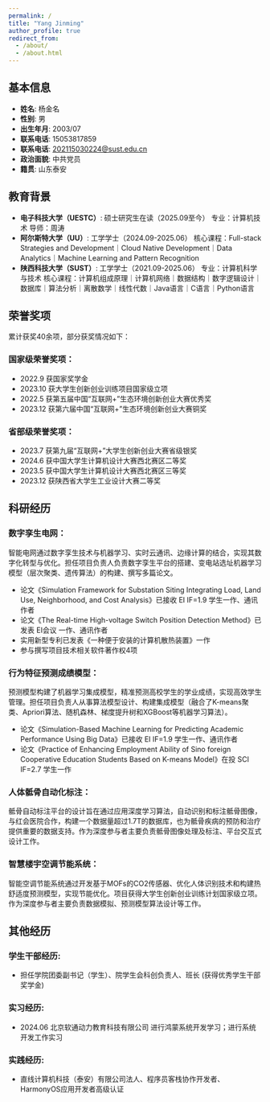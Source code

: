 ```yaml
---
permalink: /
title: "Yang Jinming"
author_profile: true
redirect_from: 
  - /about/
  - /about.html
---
```


## 基本信息

- **姓名**: 杨金名
- **性别**: 男
- **出生年月**: 2003/07
- **联系电话**: 15053817859
- **联系电话**: 202115030224@sust.edu.cn
- **政治面貌**: 中共党员
- **籍贯**: 山东泰安

## 教育背景

- **电子科技大学（UESTC）**: 硕士研究生在读（2025.09至今） 专业：计算机技术 导师：周涛
- **阿尔斯特大学（UU）**: 工学学士（2024.09-2025.06）
    核心课程：Full-stack Strategies and Development｜Cloud Native Development｜Data Analytics｜Machine Learning and Pattern Recognition
- **陕西科技大学（SUST）**: 工学学士（2021.09-2025.06） 专业：计算机科学与技术
    核心课程：计算机组成原理｜计算机网络｜数据结构｜数字逻辑设计｜数据库｜算法分析｜离散数学｜线性代数｜Java语言｜C语言｜Python语言


## 荣誉奖项

累计获奖40余项，部分获奖情况如下：

### 国家级荣誉奖项：
- 2022.9 获国家奖学金
- 2023.10 获大学生创新创业训练项目国家级立项
- 2022.5 获第五届中国“互联网+”生态环境创新创业大赛优秀奖
- 2023.12 获第六届中国“互联网+”生态环境创新创业大赛铜奖

### 省部级荣誉奖项：
- 2023.7 获第九届“互联网+”大学生创新创业大赛省级银奖
- 2024.6 获中国大学生计算机设计大赛西北赛区二等奖
- 2023.5 获中国大学生计算机设计大赛西北赛区三等奖
- 2023.12 获陕西省大学生工业设计大赛二等奖

## 科研经历

### 数字孪生电网：
智能电网通过数字孪生技术与机器学习、实时云通讯、边缘计算的结合，实现其数字化转型与优化。担任项目负责人负责数字孪生平台的搭建、变电站选址机器学习模型（层次聚类、遗传算法）的构建、撰写多篇论文。

- 论文《Simulation Framework for Substation Siting Integrating Load, Land Use, Neighborhood, and Cost Analysis》已接收 EI IF=1.9 学生一作、通讯作者
- 论文《The Real-time High-voltage Switch Position Detection Method》已发表 EI会议 一作、通讯作者
- 实用新型专利已发表《一种便于安装的计算机散热装置》一作
- 参与撰写项目技术相关软件著作权4项

### 行为特征预测成绩模型：
预测模型构建了机器学习集成模型，精准预测高校学生的学业成绩，实现高效学生管理。担任项目负责人从事算法模型设计、构建集成模型（融合了K-means聚类、Apriori算法、随机森林、梯度提升树和XGBoost等机器学习算法）。

- 论文《Simulation-Based Machine Learning for Predicting Academic Performance Using Big Data》已接收 EI IF=1.9 学生一作、通讯作者
- 论文《Practice of Enhancing Employment Ability of Sino foreign Cooperative Education Students Based on K-means Model》在投 SCI IF=2.7 学生一作

### 人体骶骨自动化标注：
骶骨自动标注平台的设计旨在通过应用深度学习算法，自动识别和标注骶骨图像，与红会医院合作，构建一个数据量超过1.7T的数据库，也为骶骨疾病的预防和治疗提供重要的数据支持。作为深度参与者主要负责骶骨图像处理及标注、平台交互式设计工作。

### 智慧楼宇空调节能系统：
智能空调节能系统通过开发基于MOFs的CO2传感器、优化人体识别技术和构建热舒适度预测模型，实现节能优化。项目获得大学生创新创业训练计划国家级立项。作为深度参与者主要负责数据模拟、预测模型算法设计等工作。

## 其他经历

### 学生干部经历:
- 担任学院团委副书记（学生）、院学生会科创负责人、班长 (获得优秀学生干部奖学金)

### 实习经历:
- 2024.06 北京软通动力教育科技有限公司 进行鸿蒙系统开发学习；进行系统开发工作实习

### 实践经历:
- 直线计算机科技（泰安）有限公司法人、程序员客栈协作开发者、HarmonyOS应用开发者高级认证

